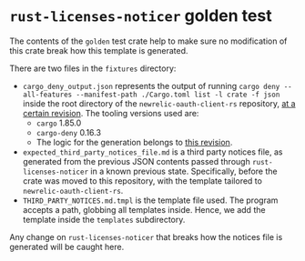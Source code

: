 # `rust-licenses-noticer` golden test

The contents of the `golden` test crate help to make sure no modification of this crate break how this template is generated.

There are two files in the `fixtures` directory:

- `cargo_deny_output.json` represents the output of running `cargo deny --all-features --manifest-path ./Cargo.toml list -l crate -f json` inside the root directory of the `newrelic-oauth-client-rs` repository, [at a certain revision](https://github.com/newrelic/newrelic-oauth-client-rs/blob/215ab8440e9418ea48b8c6726ac4a1a2e75eb1e1/Cargo.toml). The tooling versions used are:
  - `cargo` 1.85.0
  - `cargo-deny` 0.16.3
  - The logic for the generation belongs to [this revision](https://github.com/newrelic/newrelic-agent-control/blob/fc327420b5e1c63fbaa6525cf8bf95e3f1ce7e5b/license/src/main.rs#L1).
- `expected_third_party_notices_file.md` is a third party notices file, as generated from the previous JSON contents passed through `rust-licenses-noticer` in a known previous state. Specifically, before the crate was moved to this repository, with the template tailored to `newrelic-oauth-client-rs`.
- `THIRD_PARTY_NOTICES.md.tmpl` is the template file used. The program accepts a path, globbing all templates inside. Hence, we add the template inside the `templates` subdirectory.

Any change on `rust-licenses-noticer` that breaks how the notices file is generated will be caught here.
